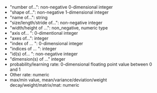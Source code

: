 - "number of...": non-negative 0-dimensional integer
- "shape of...": non-negative 1-dimensional integer
- "name of...": string
- "size/length/stride of...":  non-negative integer
- "width/height of ...": non_negative, numeric type
- "axis of... ": 0-dimentional integer
- "axes of...": integer
- "index of ... ": 0-dimensional integer
- "indices of ... ": integer
- "id(s) of... ": non-negative integer 
- "dimension(s) of ..." integer
- probability/learning rate: 0-dimensional floating point value between 0 and 1
- Other rate: numeric
- max/min value,  mean/variance/deviation/weight decay/weight/matrix/mat: numeric

